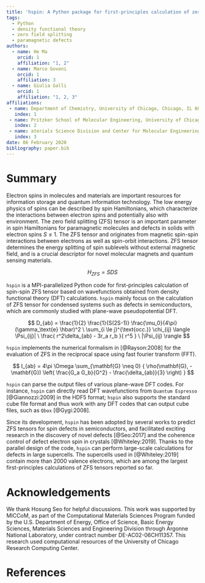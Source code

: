 ```yaml
---
title: 'hspin: A Python package for first-principles calculation of zero field splitting tensor'
tags:
  - Python
  - density functional theory
  - zero field splitting
  - paramagnetic defects
authors:
  - name: He Ma
    orcid: 1
    affiliation: "1, 2"
  - name: Marco Govoni
    orcid: 1
    affiliation: 3
  - name: Giulia Galli
    orcid: 1
    affiliation: "1, 2, 3"
affiliations:
 - name: Department of Chemistry, University of Chicago, Chicago, IL 60637, USA
   index: 1
 - name: Pritzker School of Molecular Engineering, University of Chicago, Chicago, IL 60637, USA
   index: 2
 - name: aterials Science Division and Center for Molecular Engineering, Argonne National Laboratory, Lemont, IL 60439, USA
   index: 3
date: 06 February 2020
bibliography: paper.bib
---
```


# Summary
Electron spins in molecules and materials are important resources for information storage and quantum information technology. The low energy physics of spins can be described by spin Hamiltonians, which characterize the interactions between electron spins and potentially also with environment. The zero field splitting (ZFS) tensor is an important parameter in spin Hamiltonians for paramagnetic molecules and defects in solids with electron spins $S \leq 1$. The ZFS tensor and originates from magnetic spin-spin interactions between electrons as well as spin-orbit interactions. ZFS tensor determines the energy splitting of spin sublevels without external magnetic field, and is a crucial descriptor for novel molecular magnets and quantum sensing materials. 

$$ H_{ZFS} = S D S $$

`hspin` is a MPI-parallelized Python code for first-principles calculation of spin-spin ZFS tensor based on wavefunctions obtained from density functional theory (DFT) calculations. `hspin` mainly focus on the calculation of ZFS tensor for condensed systems such as defects in semiconductors, which are commonly studied with plane-wave pseudopotential DFT. 

$$ D_{ab} = \frac{1}{2} \frac{1}{S(2S-1)} \frac{\mu_0}{4\pi} (\gamma_\text{e} \hbar)^2 \ \sum_{i \le j}^{\text{occ.}} \chi_{ij} \langle \Psi_{ij}| \  \frac{ r^2\delta_{ab} - 3r_a r_b }{ r^5 } \  |\Psi_{ij} \rangle $$


`hspin` implements the numerical formalism in [@Rayson:2008] for the evaluation of ZFS in the reciprocal space using fast fourier transform (FFT). 

$$ I_{ab} = 4\pi \Omega \sum_{\mathbf{G} \neq 0} { \rho(\mathbf{G}, -\mathbf{G}) \left( \frac{G_a G_b}{G^2} - \frac{\delta_{ab}}{3} \right)
 } $$

`hspin` can parse the output files of various plane-wave DFT codes. For instance, `hspin` can directly read DFT wavefunctions from `Quantum Espresso` [@Giannozzi:2009] in the HDF5 format; `hspin` also supports the standard cube file format and thus work with any DFT codes that can output cube files, such as `Qbox` [@Gygi:2008]. 

Since its development, `hspin` has been adopted by several works to predict ZFS tensors for spin defects in semiconductors, and facilitated exciting research in the discovery of novel defects [@Seo:2017] and the coherence control of defect electron spin in crystals [@Whiteley:2019]. Thanks to the parallel design of the code, `hspin` can perform large-scale calculations for defects in large supercells. The supercells used in [@Whiteley:2019] contain more than 2000 valence electrons, which are among the largest first-principles calculations of ZFS tensors reported so far.

# Acknowledgements
We thank Hosung Seo for helpful discussions. 
This work was supported by MICCoM, as part of the Computational Materials Sciences Program funded by the U.S. Department of Energy, Office of Science, Basic Energy Sciences, Materials Sciences and Engineering Division through Argonne National Laboratory, under contract number DE-AC02-06CH11357.
This research used computational resources of the University of Chicago Research Computing Center.

# References

